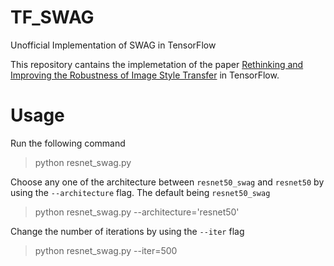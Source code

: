 # TF_SWAG
Unofficial Implementation of SWAG in TensorFlow


This repository cantains the implemetation of the paper [Rethinking and Improving the Robustness of Image Style Transfer](https://arxiv.org/abs/2104.05623) in TensorFlow.

# Usage
Run the following command
> python resnet_swag.py

Choose any one of the architecture between `resnet50_swag` and `resnet50` by using the `--architecture` flag. The default being `resnet50_swag`

>  python resnet_swag.py --architecture='resnet50'

Change the number of iterations by using the `--iter` flag
>  python resnet_swag.py --iter=500
